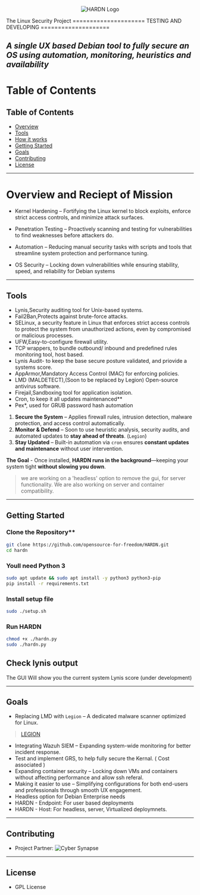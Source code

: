 <p align="center">
        <img src="https://github.com/OpenSource-For-Freedom/HARDN/blob/Primary/Docs/HARDN.png" alt="HARDN Logo" />
</p>
 The Linux Security Project        ===================== TESTING AND DEVELOPING ====================


***A single UX based **Debian** tool to fully secure an OS using  automation, monitoring, heuristics and availability***
---
# Table of Contents
## Table of Contents
- [Overview](##Overview)
- [Tools](##Tools)
- [How it works](##How_it_Works)
- [Getting Started](##Getting_Started)
- [Goals](##Goals)
- [Contributing](#contributing)
- [License](#license)
---
# **Overview and Reciept of Mission**  

- Kernel Hardening – Fortifying the Linux kernel to block exploits, enforce strict access controls, and minimize attack surfaces.

- Penetration Testing – Proactively scanning and testing for vulnerabilities to find weaknesses before attackers do.

- Automation – Reducing manual security tasks with scripts and tools that streamline system protection and performance tuning.

- OS Security – Locking down vulnerabilities while ensuring stability, speed, and reliability for Debian systems

---

## Tools

- Lynis,Security auditing tool for Unix-based systems.
- Fail2Ban,Protects against brute-force attacks.
- SELinux, a security feature in Linux that enforces strict access controls to protect the system from unauthorized actions, even by compromised or malicious processes.
- UFW,Easy-to-configure firewall utility.
- TCP wrappers, to bundle outbound/ inbound and predefined rules monitoring tool, host based. 
- Lynis Audit- to keep the base secure posture validated, and priovide a systems score.
- AppArmor,Mandatory Access Control (MAC) for enforcing policies.
- LMD (MALDETECT),(Soon to be replaced by Legion) Open-source antivirus software.
- Firejail,Sandboxing tool for application isolation.
- Cron, to keep it all updates maintenanced**
- Pex*, used for GRUB password hash automation 

1. **Secure the System** – Applies firewall rules, intrusion detection, malware protection, and access control automatically.  
2. **Monitor & Defend** – Soon to use heuristic analysis, security audits, and automated updates to **stay ahead of threats**.  (`Legion`)
3. **Stay Updated** – Built-in automation via `cron` ensures **constant updates and maintenance** without user intervention.  

**The Goal** - Once installed, **HARDN runs in the background**—keeping your system tight **without slowing you down**.

> we are working on a 'headless' option to remove the gui, for server functionality. 
> We are also working on server and container compatibility.
---

## **Getting Started**  

### Clone the Repository**  
```bash
git clone https://github.com/opensource-for-freedom/HARDN.git
cd hardn
```
### Youll need Python 3 

```bash
sudo apt update && sudo apt install -y python3 python3-pip
pip install -r requirements.txt
```
### Install setup file
```bash
sudo ./setup.sh
```
### Run HARDN
```bash
chmod +x ./hardn.py
sudo ./hardn.py

```
## Check lynis output
The GUI Will show you the current system Lynis score (under development)

---
## Goals
- Replacing LMD with `Legion` – A dedicated malware scanner optimized for Linux.
> [LEGION](https://github.com/opensource-for-freedom/LEGION.git)
- Integrating Wazuh SIEM – Expanding system-wide monitoring for better incident response.
- Test and implement GRS, to help fully secure the Kernal. ( Cost associated )
- Expanding container security – Locking down VMs and containers without affecting performance and allow ssh referal. 
- Making it easier to use – Simplifying configurations for both end-users and professionals through smooth UX engagement.
- Headless option for Debian Enterprise needs
- HARDN - Endpoint: For user based deployments
- HARDN - Host: For headless, server, Virtualized deploymnets. 
---
## Contributing
- Project Partner: 
  ![Cyber Synapse](https://github.com/OpenSource-For-Freedom/HARDN/blob/Primary/Docs/cybersynapse.png)
---

## License

- GPL License




